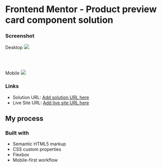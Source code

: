 # Frontend Mentor - Product preview card component solution


### Screenshot
Desktop
![](./images/Desktop_View.png)

<br><br>

Mobile
![](./images/Mobile_View.png)

### Links

- Solution URL: [Add solution URL here](https://your-solution-url.com)
- Live Site URL: [Add live site URL here](https://your-live-site-url.com)

## My process

### Built with

- Semantic HTML5 markup
- CSS custom properties
- Flexbox
- Mobile-first workflow


